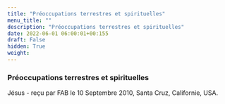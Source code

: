 ```yaml
---
title: "Préoccupations terrestres et spirituelles"
menu_title: ""
description: "Préoccupations terrestres et spirituelles"
date: 2022-06-01 06:00:01+00:155
draft: False
hidden: True
weight:
---
```

### Préoccupations terrestres et spirituelles

Jésus - reçu par FAB le 10 Septembre 2010, Santa Cruz, Californie, USA.



